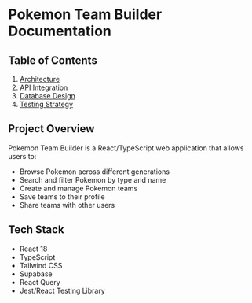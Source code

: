 # Pokemon Team Builder Documentation

## Table of Contents
1. [Architecture](./architecture/README.md)
2. [API Integration](./api/README.md)
3. [Database Design](./database/README.md)
4. [Testing Strategy](./testing/README.md)

## Project Overview
Pokemon Team Builder is a React/TypeScript web application that allows users to:
- Browse Pokemon across different generations
- Search and filter Pokemon by type and name
- Create and manage Pokemon teams
- Save teams to their profile
- Share teams with other users

## Tech Stack
- React 18
- TypeScript
- Tailwind CSS
- Supabase
- React Query
- Jest/React Testing Library